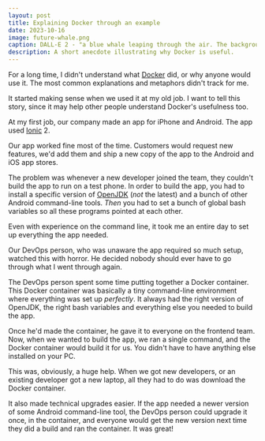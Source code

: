```yaml
---
layout: post
title: Explaining Docker through an example
date: 2023-10-16
image: future-whale.png
caption: DALL-E 2 - "a blue whale leaping through the air. The background is full of digital rain and numbers and neon lights"
description: A short anecdote illustrating why Docker is useful.
---
```


For a long time, I didn't understand what [Docker](https://www.docker.com/) did, or why anyone would use it. The most common explanations and metaphors didn't track for me.

It started making sense when we used it at my old job. I want to tell this story, since it may help other people understand Docker's usefulness too.

At my first job, our company made an app for iPhone and Android. The app used [Ionic](https://ionic.io/) 2.

Our app worked fine most of the time. Customers would request new features, we'd add them and ship a new copy of the app to the Android and iOS app stores.

The problem was whenever a new developer joined the team, they couldn't build the app to run on a test phone. In order to build the app, you had to install a specific version of [OpenJDK](https://openjdk.org/) (*not* the latest) and a bunch of other Android command-line tools. *Then* you had to set a bunch of global bash variables so all these programs pointed at each other.

Even with experience on the command line, it took me an entire day to set up everything the app needed.

Our DevOps person, who was unaware the app required so much setup, watched this with horror. He decided nobody should ever have to go through what I went through again.

The DevOps person spent some time putting together a Docker container. This Docker container was basically a tiny command-line environment where everything was set up *perfectly*. It always had the right version of OpenJDK, the right bash variables and everything else you needed to build the app.

Once he'd made the container, he gave it to everyone on the frontend team. Now, when we wanted to build the app, we ran a single command, and the Docker container would build it for us. You didn't have to have anything else installed on your PC.

This was, obviously, a huge help. When we got new developers, or an existing developer got a new laptop, all they had to do was download the Docker container.

It also made technical upgrades easier. If the app needed a newer version of some Android command-line tool, the DevOps person could upgrade it once, in the container, and everyone would get the new version next time they did a build and ran the container. It was great!